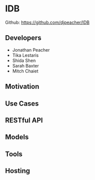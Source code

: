 # IDB

Github: https://github.com/djpeacher/IDB

## Developers

- Jonathan Peacher
- Tika Lestaris
- Shida Shen
- Sarah Baxter
- Mitch Chaiet

## Motivation

## Use Cases

## RESTful API

## Models

## Tools

## Hosting